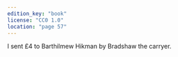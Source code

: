```yaml
---
edition_key: "book"
license: "CC0 1.0"
location: "page 57"
---
```

I sent £4 to Barthilmew Hikman by
Bradshaw the carryer.
